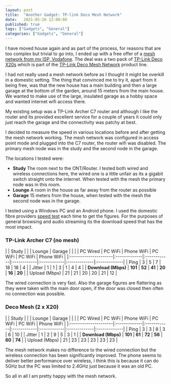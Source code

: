 ```yaml
---
layout: post
title:  "Another Gadget: TP-link Deco Mesh Network"
date:   2021-05-26 12:00:00
published: true
tags: ["Gadgets", "General"]
categories: ["Gadgets", "General"]
---
```



I have moved house again and as part of the process, for reasons that are too complex but trivial to go into, I ended up with a free offer of a [mesh network from my ISP, Vodafone][vodafone-url]. The deal was a two pack of [TP-Link Deco X20s][x20-url] which is part of the [TP-Link Deco Mesh Network][deco-url] product line.

I had not really used a mesh network before as I thought it might be overkill in a domestic setting. The thing that convinced me to try it, apart from it being free, was that the new house has a main building and then a large garage at the bottom of the garden, around 15 meters from the main house. We wanted to make use of the large, insulated garage as a hobby space and wanted internet wifi access there.

My existing setup was a TP-Link Archer C7 router and although I like the router and its provided excellent service for a couple of years it could only just reach the garage and the connectivity was patchy at best.

I decided to measure the speed in various locations before and after getting the mesh network working. The mesh network was configured in access point mode and plugged into the C7 router, the router wifi was disabled. The primary mesh node was in the study and the second node in the garage.

The locations I tested were:

* **Study** The room next to the ONT/Router. I tested both wired and wireless connections here, the wired one is a little unfair as its a gigabit switch straight onto the internet. When tested with the mesh the primary node was in this room.
* **Lounge** A room in the house as far away from the router as possible
* **Garage** 15 meters from the house, when tested with the mesh the second node was in the garage.

I tested using a Windows PC and an Android phone. I used the domestic fibre providers [speed test][speed-url] each time to get the figures. For the purposes of general browsing and audio streaming its the download speed that has the most impact.

### TP-Link Archer C7 (no mesh)

|                      | Study        |             |             | Lounge      | Garage       |              |
|                      | PC Wired     | PC WiFi     | Phone WiFi  | PC WiFi     | PC WiFi      | Phone WiFi   |
|:---------------------|:-------------|:------------|:------------|:------------|:-------------|:-------------|
| Ping                 | 3            | 5           | 7           | 18          | 18           | 4            |
| Jitter               | 1            | 1           | 3           | 1           | 4            | 4            |
| **Download (Mbps)**  | **101**      | **52**      | **41**      | **20**      | **16**       | **20**       |
| Upload (Mbps)        | 21           | 21          | 20          | 20          | 21           | 12           |

The wired connection is very fast. Also the garage figures are flattering as they were taken with the main door open, if the door was closed then often no connection was possible.

### Deco Mesh (2 x X20)

|                      | Study        |             |             | Lounge      | Garage       |              |
|                      | PC Wired     | PC WiFi     | Phone WiFi  | PC WiFi     | PC WiFi      | Phone WiFi   |
|:---------------------|:-------------|:------------|:------------|:------------|:-------------|:-------------|
| Ping                 | 3            | 3           | 8           | 3           | 6            | 10           |
| Jitter               | 1            | 2           | 9           | 5           | 3            | 1            |
| **Download (Mbps)**  | **101**      | **61**      | **72**      | **56**      | **60**       | **74**       |
| Upload (Mbps)        | 21           | 23          | 23          | 23          | 23           | 23           |

The mesh network makes no difference to the wired connection but the wireless connection has been significantly improved. The phone seems to deliver better performance over wireless, I think this is because it can do 5GHz but the PC was limited to 2.4GHz just because it was an old PC.

So all in all I am pretty happy with the mesh network.

[vodafone-url]:     https://www.vodafone.co.nz/broadband/superwifi
[deco-url]:         https://www.tp-link.com/us/deco-mesh-wifi/product-family/
[x20-url]:          https://www.tp-link.com/us/deco-mesh-wifi/product-family/deco-x20/
[speed-url]:        https://www.chorus.co.nz/speed-test

